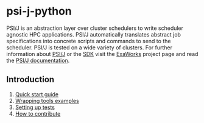 # psi-j-python



PSI/J is an abstraction layer over cluster schedulers to write scheduler agnostic HPC applications. PSI/J automatically translates abstract job specifications into concrete scripts and commands to send to the scheduler. PSI/J is tested on a wide variety of clusters. For further information about [PSI/J](https://exaworks.org/job-api-spec/) or the [SDK](https://github.com/ExaWorks/SDK) visit the [ExaWorks](https://exaworks.org/) project page and read the [PSI/J documentation](https://exaworks.org/psi-j-python/#docs).


## Introduction

1. [Quick start guide](QuickStart.md)
2. [Wrapping tools examples](scripts/WORKFLOW-EXAMPLES.md)
3. [Setting up tests](README-testing.md)
4. [How to contribute](CONTRIBUTING.md)
